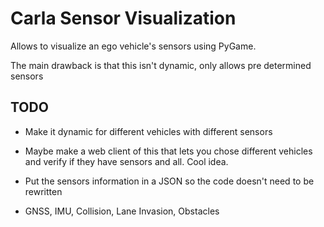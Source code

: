 # Carla Sensor Visualization

Allows to visualize an ego vehicle's sensors using PyGame.

The main drawback is that this isn't dynamic, only allows pre determined sensors

## TODO

- Make it dynamic for different vehicles with different sensors

- Maybe make a web client of this that lets you chose different vehicles and verify if they have sensors and all. Cool idea.

- Put the sensors information in a JSON so the code doesn't need to be rewritten

- GNSS, IMU, Collision, Lane Invasion, Obstacles